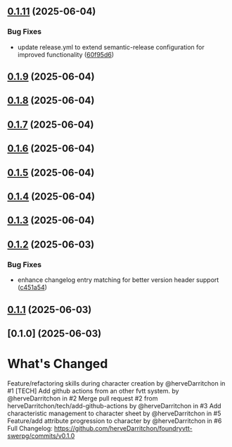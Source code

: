 ## [0.1.11](https://github.com/herveDarritchon/foundryvtt-swerpg/compare/v0.1.10...v0.1.11) (2025-06-04)


### Bug Fixes

* update release.yml to extend semantic-release configuration for improved functionality ([60f95d6](https://github.com/herveDarritchon/foundryvtt-swerpg/commit/60f95d6af2cbf27afed1483544e6ac211ec6c432))

## [0.1.9](https://github.com/herveDarritchon/foundryvtt-swerpg/compare/v0.1.8...v0.1.9) (2025-06-04)

## [0.1.8](https://github.com/herveDarritchon/foundryvtt-swerpg/compare/v0.1.7...v0.1.8) (2025-06-04)

## [0.1.7](https://github.com/herveDarritchon/foundryvtt-swerpg/compare/v0.1.6...v0.1.7) (2025-06-04)

## [0.1.6](https://github.com/herveDarritchon/foundryvtt-swerpg/compare/v0.1.5...v0.1.6) (2025-06-04)

## [0.1.5](https://github.com/herveDarritchon/foundryvtt-swerpg/compare/v0.1.4...v0.1.5) (2025-06-04)

## [0.1.4](https://github.com/herveDarritchon/foundryvtt-swerpg/compare/v0.1.3...v0.1.4) (2025-06-04)

## [0.1.3](https://github.com/herveDarritchon/foundryvtt-swerpg/compare/v0.1.2...v0.1.3) (2025-06-04)

## [0.1.2](https://github.com/herveDarritchon/foundryvtt-swerpg/compare/v0.1.1...v0.1.2) (2025-06-03)


### Bug Fixes

* enhance changelog entry matching for better version header support ([c451a54](https://github.com/herveDarritchon/foundryvtt-swerpg/commit/c451a54ceae889441c79065c2c38095a494bfb24))

## [0.1.1](https://github.com/herveDarritchon/foundryvtt-swerpg/compare/v0.1.0...v0.1.1) (2025-06-03)

## [0.1.0] (2025-06-03)

# What's Changed
Feature/refactoring skills during character creation by @herveDarritchon in #1
[TECH] Add github actions from an other fvtt system. by @herveDarritchon in #2
Merge pull request #2 from herveDarritchon/tech/add-github-actions by @herveDarritchon in #3
Add characteristic management to character sheet by @herveDarritchon in #5
Feature/add attribute progression to character by @herveDarritchon in #6
Full Changelog: https://github.com/herveDarritchon/foundryvtt-swerpg/commits/v0.1.0

